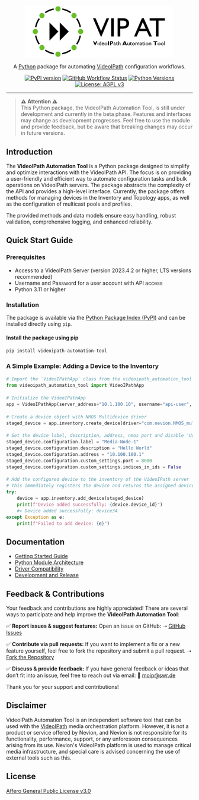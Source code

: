 <div align="center">
  <img src="https://raw.githubusercontent.com/SWR-MoIP/VideoIPath-Automation-Tool/refs/heads/main/docs/images/logo-lightmode.svg#gh-light-mode-only" width="400" />
  <img src="./docs/images/logo-darkmode.svg#gh-dark-mode-only" width="400" alt="" />
</div>

<p align="center">A <a href="https://www.python.org" target="_blank" rel="noopener noreferrer">Python</a> package for automating <a href="https://nevion.com/videoipath" target="_blank" rel="noopener noreferrer">VideoIPath</a> configuration workflows.</p>

<div align="center">
  
[![PyPI version](https://img.shields.io/pypi/v/videoipath-automation-tool)](https://pypi.org/project/videoipath-automation-tool/)
[![GitHub Workflow Status](https://github.com/SWR-MoIP/VideoIPath-Automation-Tool/actions/workflows/ci.yml/badge.svg)](https://github.com/SWR-MoIP/VideoIPath-Automation-Tool/actions/workflows/ci.yml)
[![Python Versions](https://img.shields.io/badge/python-3.11%20|%203.12%20|%203.13-blue)](https://github.com/SWR-MoIP/VideoIPath-Automation-Tool)
[![License: AGPL v3](https://img.shields.io/badge/License-AGPL_v3-blue.svg)](LICENSE)

</div>

<hr />

> **⚠️ Attention ⚠️**<br>
>This Python package, the VideoIPath Automation Tool, is still under development and currently in the beta phase. Features and interfaces may change as development progresses. Feel free to use the module and provide feedback, but be aware that breaking changes may occur in future versions.

## Introduction

The **VideoIPath Automation Tool** is a Python package designed to simplify and optimize interactions with the VideoIPath API. The focus is on providing a user-friendly and efficient way to automate configuration tasks and bulk operations on VideoIPath servers. The package abstracts the complexity of the API and provides a high-level interface. Currently, the package offers methods for managing devices  in the Inventory and Topology apps, as well as the configuration of multicast pools and profiles.

The provided methods and data models ensure easy handling, robust validation, comprehensive logging, and enhanced reliability.

## Quick Start Guide

### Prerequisites

- Access to a VideoIPath Server (version 2023.4.2 or higher, LTS versions recommended)
- Username and Password for a user account with API access
- Python 3.11 or higher

### Installation

The package is available via the [Python Package Index (PyPI)](https://pypi.org/project/videoipath-automation-tool/) and can be installed directly using `pip`.

#### Install the package using pip

```bash
pip install videoipath-automation-tool
```

### A Simple Example: Adding a Device to the Inventory

```python
# Import the `VideoIPathApp` class from the videoipath_automation_tool package
from videoipath_automation_tool import VideoIPathApp

# Initialize the VideoIPathApp
app = VideoIPathApp(server_address="10.1.100.10", username="api-user", password="veryStrongPassword", use_https=False, verify_ssl_cert=False)

# Create a device object with NMOS Multidevice driver
staged_device = app.inventory.create_device(driver="com.nevion.NMOS_multidevice-0.1.0")

# Set the device label, description, address, nmos port and disable 'Use indices in IDs' option
staged_device.configuration.label = "Media-Node-1"
staged_device.configuration.description = "Hello World"
staged_device.configuration.address = "10.100.100.1"
staged_device.configuration.custom_settings.port = 8080
staged_device.configuration.custom_settings.indices_in_ids = False

# Add the configured device to the inventory of the VideoIPath server
# This immediately registers the device and returns the assigned device object.
try:
    device = app.inventory.add_device(staged_device)
    print(f"Device added successfully: {device.device_id}")
    #> Device added successfully: device34
except Exception as e:
    print(f"Failed to add device: {e}")
```

## Documentation

- [Getting Started Guide](https://github.com/SWR-MoIP/VideoIPath-Automation-Tool/blob/main/docs/getting-started-guide/README.md)
- [Python Module Architecture](https://github.com/SWR-MoIP/VideoIPath-Automation-Tool/blob/main/docs/python-module-architecture.md)
- [Driver Compatibility](https://github.com/SWR-MoIP/VideoIPath-Automation-Tool/blob/main/docs/driver-compatibility.md)
- [Development and Release](https://github.com/SWR-MoIP/VideoIPath-Automation-Tool/blob/main/docs/development-and-release.md)

## Feedback & Contributions

Your feedback and contributions are highly appreciated! There are several ways to participate and help improve the **VideoIPath Automation Tool**:

<p>
  ✅ <strong>Report issues & suggest features:</strong> Open an issue on GitHub:  
  ➝ <a href="https://github.com/SWR-MoIP/VideoIPath-Automation-Tool/issues">GitHub Issues</a>
</p>

<p>
  ✅ <strong>Contribute via pull requests:</strong> If you want to implement a fix or a new feature yourself, feel free to fork the repository and submit a pull request.  
  ➝ <a href="https://github.com/SWR-MoIP/VideoIPath-Automation-Tool/fork">Fork the Repository</a>
</p>

<p>
  ✅ <strong>Discuss & provide feedback:</strong> If you have general feedback or ideas that don’t fit into an issue, feel free to reach out via email:  
  📧 <a href="mailto:moip@swr.de">moip@swr.de</a>
</p>

Thank you for your support and contributions!

## Disclaimer

VideoIPath Automation Tool is an independent software tool that can be used with the [VideoIPath](https://nevion.com/videoipath) media orchestration platform. However, it is not a product or service offered by Nevion, and Nevion is not responsible for its functionality, performance, support, or any unforeseen consequences arising from its use. Nevion's VideoIPath platform is used to manage critical media infrastructure, and special care is advised concerning the use of external tools such as this.

## License

[Affero General Public License v3.0](LICENSE)
